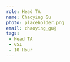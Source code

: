 ```yaml
---
role: Head TA
name: Chaoying Gu
photo: placeholder.png
email: chaoying_gu@
tags:
 - Head TA
 - GSI
 - 10 Hour
---
```

